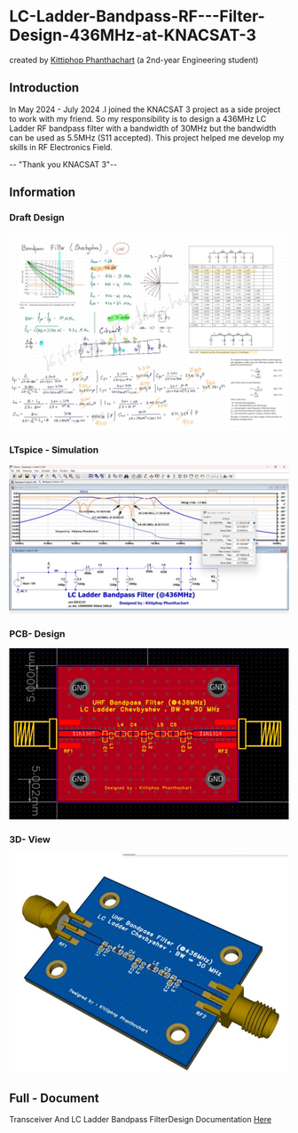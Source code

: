 # LC-Ladder-Bandpass-RF---Filter-Design-436MHz-at-KNACSAT-3
created by [Kittiphop Phanthachart](https://bento.me/mac-kittiphop) (a 2nd-year Engineering student)

## Introduction 
In May 2024 - July 2024 .I joined the KNACSAT 3 project as a side project to work with my friend. So my responsibility is to design a 436MHz LC Ladder RF bandpass filter with a bandwidth of 30MHz but the bandwidth can be used as 5.5MHz (S11 accepted). This project helped me develop my skills in RF Electronics Field. 

-- "Thank you KNACSAT 3"--

## Information


### Draft Design
![pic1](https://github.com/XACKIES/LC-Ladder-Bandpass-RF---Filter-Design-436MHz-at-KNACSAT-3/blob/main/Doc/LINE_ALBUM_LC%20Ladder%20RF%20Filter_250209_1.jpg)

### LTspice - Simulation 
![pic2](https://github.com/XACKIES/LC-Ladder-Bandpass-RF---Filter-Design-436MHz-at-KNACSAT-3/blob/main/Doc/LINE_ALBUM_LC%20Ladder%20RF%20Filter_250209_4.jpg)

### PCB- Design
![pic3](https://github.com/XACKIES/LC-Ladder-Bandpass-RF---Filter-Design-436MHz-at-KNACSAT-3/blob/main/Doc/Screenshot%202025-02-09%20221138.jpg)

### 3D- View
![pic4](https://github.com/XACKIES/LC-Ladder-Bandpass-RF---Filter-Design-436MHz-at-KNACSAT-3/blob/main/Doc/LINE_ALBUM_LC%20Ladder%20RF%20Filter_250209_5.jpg)


## Full - Document 
Transceiver And LC Ladder Bandpass FilterDesign Documentation [Here](https://github.com/XACKIES/LC-Ladder-Bandpass-RF---Filter-Design-436MHz-at-KNACSAT-3/blob/main/Doc/Transceiver%20Design%20Doc.pdf)
